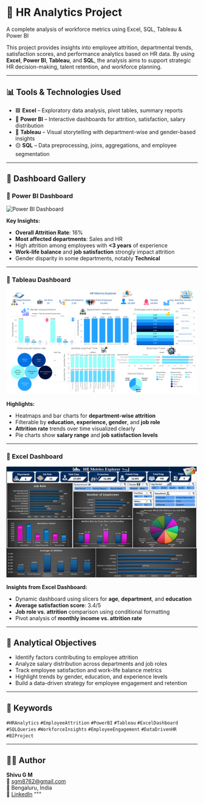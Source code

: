 # 👥 HR Analytics Project  
A complete analysis of workforce metrics using Excel, SQL, Tableau & Power BI

This project provides insights into employee attrition, departmental trends, satisfaction scores, and performance analytics based on HR data. By using **Excel**, **Power BI**, **Tableau**, and **SQL**, the analysis aims to support strategic HR decision-making, talent retention, and workforce planning.

---

## 📊 Tools & Technologies Used

- 🟩 **Excel** – Exploratory data analysis, pivot tables, summary reports
- 📘 **Power BI** – Interactive dashboards for attrition, satisfaction, salary distribution
- 🔵 **Tableau** – Visual storytelling with department-wise and gender-based insights
- 🟡 **SQL** – Data preprocessing, joins, aggregations, and employee segmentation

---

## 🧩 Dashboard Gallery

### 📍 Power BI Dashboard

![Power BI Dashboard](./Documentation/Power-BI_Dashboard.png)

**Key Insights:**
- **Overall Attrition Rate**: 16%
- **Most affected departments**: Sales and HR
- High attrition among employees with **<3 years** of experience
- **Work-life balance** and **job satisfaction** strongly impact attrition
- Gender disparity in some departments, notably **Technical**

---

### 📍 Tableau Dashboard

![Tableau Dashboard](./Documentation/Tableau_Dashboard.png)

**Highlights:**
- Heatmaps and bar charts for **department-wise attrition**
- Filterable by **education, experience, gender**, and **job role**
- **Attrition rate** trends over time visualized clearly
- Pie charts show **salary range** and **job satisfaction levels**

---

### 📍 Excel Dashboard

![Excel Dashboard](./Documentation/Excel_Dashboard.png)

**Insights from Excel Dashboard:**
- Dynamic dashboard using slicers for **age**, **department**, and **education**
- **Average satisfaction score**: 3.4/5
- **Job role vs. attrition** comparison using conditional formatting
- Pivot analysis of **monthly income vs. attrition rate**

---

## 🎯 Analytical Objectives

- Identify factors contributing to employee attrition
- Analyze salary distribution across departments and job roles
- Track employee satisfaction and work-life balance metrics
- Highlight trends by gender, education, and experience levels
- Build a data-driven strategy for employee engagement and retention

---

## 📌 Keywords

`#HRAnalytics` `#EmployeeAttrition` `#PowerBI` `#Tableau` `#ExcelDashboard`  
`#SQLQueries` `#WorkforceInsights` `#EmployeeEngagement` `#DataDrivenHR` `#BIProject`

---

## 👨‍💻 Author

**Shivu G M**  
📧 sgm8762@gmail.com  
📍 Bengaluru, India  
🔗 [LinkedIn](https://www.linkedin.com/in/shivu-g-m)
"""

